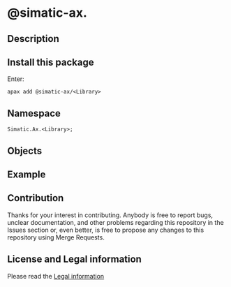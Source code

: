 # @simatic-ax.<Library>

## Description

## Install this package

Enter:

```cli
apax add @simatic-ax/<Library>
```

## Namespace

```iec-st
Simatic.Ax.<Library>;
```

## Objects

## Example

<please provide a working example>

## Contribution

Thanks for your interest in contributing. Anybody is free to report bugs, unclear documentation, and other problems regarding this repository in the Issues section or, even better, is free to propose any changes to this repository using Merge Requests.

## License and Legal information

Please read the [Legal information](LICENSE.md)
